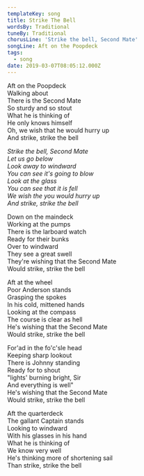 ```yaml
---
templateKey: song
title: Strike The Bell
wordsBy: Traditional
tuneBy: Traditional
chorusLine: 'Strike the bell, Second Mate'
songLine: Aft on the Poopdeck
tags:
  - song
date: 2019-03-07T08:05:12.000Z
---
```

Aft on the Poopdeck\
Walking about\
There is the Second Mate\
So sturdy and so stout\
What he is thinking of\
He only knows himself\
Oh, we wish that he would hurry up\
And strike, strike the bell

_Strike the bell, Second Mate_\
_Let us go below_\
_Look away to windward_\
_You can see it's going to blow_\
_Look at the glass_\
_You can see that it is fell_\
_We wish the you would hurry up_\
_And strike, strike the bell_

Down on the maindeck\
Working at the pumps\
There is the larboard watch\
Ready for their bunks\
Over to windward\
They see a great swell\
They're wishing that the Second Mate\
Would strike, strike the bell

Aft at the wheel\
Poor Anderson stands\
Grasping the spokes\
In his cold, mittened hands\
Looking at the compass\
The course is clear as hell\
He's wishing that the Second Mate\
Would strike, strike the bell

For'ad in the fo'c'sle head\
Keeping sharp lookout\
There is Johnny standing\
Ready for to shout\
"lights' burning bright, Sir\
And everything is well"\
He's wishing that the Second Mate\
Would strike, strike the bell

Aft the quarterdeck\
The gallant Captain stands\
Looking to windward\
With his glasses in his hand\
What he is thinking of\
We know very well\
He's thinking more of shortening sail\
Than strike, strike the bell
